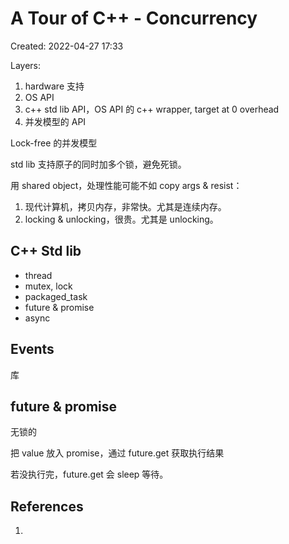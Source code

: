 # A Tour of C++ - Concurrency

Created: 2022-04-27 17:33

Layers:

1. hardware 支持
2. OS API
3. c++ std lib API，OS API 的 c++ wrapper, target at 0 overhead
4. 并发模型的 API

Lock-free 的并发模型

std lib 支持原子的同时加多个锁，避免死锁。

用 shared object，处理性能可能不如 copy args & resist：

1. 现代计算机，拷贝内存，非常快。尤其是连续内存。
2. locking & unlocking，很贵。尤其是 unlocking。


## C++ Std lib

- thread
- mutex, lock
- packaged_task
- future & promise
- async


## Events
<chrono> 库


## future & promise

无锁的

把 value 放入 promise，通过 future.get 获取执行结果

若没执行完，future.get 会 sleep 等待。

## References

1. 